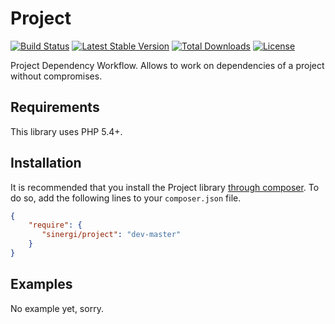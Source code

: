 Project
=======

[![Build Status](https://img.shields.io/travis/sinergi/project/master.svg?style=flat)](https://travis-ci.org/sinergi/project)
[![Latest Stable Version](http://img.shields.io/packagist/v/sinergi/project.svg?style=flat)](https://packagist.org/packages/sinergi/project)
[![Total Downloads](https://img.shields.io/packagist/dm/sinergi/project.svg?style=flat)](https://packagist.org/packages/sinergi/project)
[![License](https://img.shields.io/packagist/l/sinergi/project.svg?style=flat)](https://packagist.org/packages/sinergi/project)

Project Dependency Workflow. Allows to work on dependencies of a project without compromises.

## Requirements

This library uses PHP 5.4+.

## Installation

It is recommended that you install the Project library [through composer](http://getcomposer.org/). To do so, add the following lines to your ``composer.json`` file.

```json
{
    "require": {
       "sinergi/project": "dev-master"
    }
}
```

## Examples

No example yet, sorry.